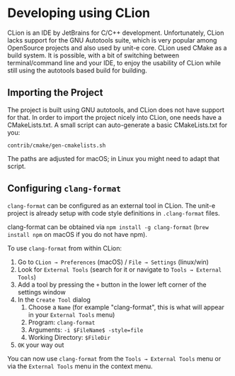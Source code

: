 # Developing using CLion

CLion is an IDE by JetBrains for C/C++ development. Unfortunately, CLion lacks support for the GNU Autotools suite, which is very popular among OpenSource projects and also used by unit-e core. CLion used CMake as a build system. It is possible, with a bit of switching between terminal/command line and your IDE, to enjoy the usability of CLion while still using the autotools based build for building.

## Importing the Project

The project is built using GNU autotools, and CLion does not have support for that.
In order to import the project nicely into CLion, one needs have a CMakeLists.txt.
A small script can auto-generate a basic CMakeLists.txt for you:

    contrib/cmake/gen-cmakelists.sh

The paths are adjusted for macOS; in Linux you might need to adapt that script.

## Configuring `clang-format`

`clang-format` can be configured as an external tool in CLion. The unit-e project is already setup with code style definitions in `.clang-format` files.

clang-format can be obtained via `npm install -g clang-format` (`brew install npm` on macOS if you do not have npm).

To use `clang-format` from within CLion:

1. Go to `CLion → Preferences` (macOS) / `File → Settings` (linux/win)
2. Look for `External Tools` (search for it or navigate to `Tools → External Tools`)
3. Add a tool by pressing the `+` button in the lower left corner of the settings window
4. In the `Create Tool` dialog
   1. Choose a `Name` (for example "clang-format", this is what will appear in your `External Tools` menu)
   2. Program: `clang-format`
   3. Arguments: `-i $FileName$ -style=file`
   4. Working Directory: `$FileDir`
5. `OK` your way out

You can now use `clang-format` from the `Tools → External Tools` menu or via the `External Tools` menu in the context menu.
